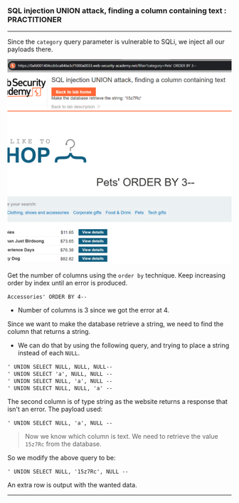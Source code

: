 
### SQL injection UNION attack, finding a column containing text : PRACTITIONER

---

Since the `category` query parameter is vulnerable to SQLi, we inject all our payloads there.

![](./screenshots/4-1.png)

Get the number of columns using the `order by` technique. Keep increasing order by index until an error is produced.
```
Accessories' ORDER BY 4--
```
- Number of columns is 3 since we got the error at 4.

Since we want to make the database retrieve a string, we need to find the column that returns a string.
- We can do that by using the following query, and trying to place a string instead of each `NULL`.

```
' UNION SELECT NULL, NULL, NULL--
' UNION SELECT 'a', NULL, NULL --
' UNION SELECT NULL, 'a', NULL --
' UNION SELECT NULL, NULL, 'a' --
```

The second column is of type string as the website returns a response that isn't an error. The payload used:
```
' UNION SELECT NULL, 'a', NULL --
```

> Now we know which column is text. We need to retrieve the value `15z7Rc` from the database.

So we modify the above query to be:
```
' UNION SELECT NULL, '15z7Rc', NULL --
```

An extra row is output with the wanted data.

---
